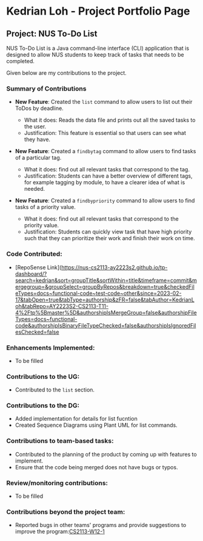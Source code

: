# Kedrian Loh - Project Portfolio Page

## Project: NUS To-Do List

NUS To-Do List is a Java command-line interface (CLI) application that is designed to allow NUS students to keep track
of tasks that needs to be completed.

Given below are my contributions to the project.

### Summary of Contributions

- **New Feature**: Created the `list` command to allow users to list out their ToDos by deadline.
    - What it does: Reads the data file and prints out all the saved tasks to the user.
    - Justification: This feature is essential so that users can see what they have.

- **New Feature**: Created a `findbytag` command to allow users to find tasks of a particular tag.
    - What it does: find out all relevant tasks that correspond to the tag.
    - Justification: Students can have a better overview of different tags, for example tagging by module, to have a
      clearer idea of what is needed.

- **New Feature**: Created a `findbypriority` command to allow users to find tasks of a priority value.
    - What it does: find out all relevant tasks that correspond to the priority value.
    - Justification: Students can quickly view task that have high priority such that they can prioritize their work
      and finish their work on time.

### Code Contributed:

- [RepoSense Link](https://nus-cs2113-ay2223s2.github.io/tp-dashboard/?search=kedrian&sort=groupTitle&sortWithin=title&timeframe=commit&mergegroup=&groupSelect=groupByRepos&breakdown=true&checkedFileTypes=docs~functional-code~test-code~other&since=2023-02-17&tabOpen=true&tabType=authorship&zFR=false&tabAuthor=KedrianLoh&tabRepo=AY2223S2-CS2113-T11-4%2Ftp%5Bmaster%5D&authorshipIsMergeGroup=false&authorshipFileTypes=docs~functional-code&authorshipIsBinaryFileTypeChecked=false&authorshipIsIgnoredFilesChecked=false

### Enhancements Implemented:

- To be filled

### Contributions to the UG:

- Contributed to the `list` section.

### Contributions to the DG:

- Added implementation for details for list fucntion
- Created Sequence Diagrams using Plant UML for list commands.

### Contributions to team-based tasks:

- Contributed to the planning of the product by coming up with features to implement.
- Ensure that the code being merged does not have bugs or typos.

### Review/monitoring contributions:

- To be filled

### Contributions beyond the project team:

- Reported bugs in other teams' programs and provide suggestions to improve the program:[CS2113-W12-1](https://github.com/KedrianLoh/ped)

